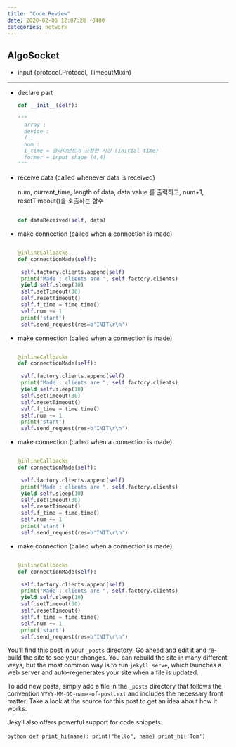 ```yaml
---
title: "Code Review"
date: 2020-02-06 12:07:28 -0400
categories: network
---
```


## AlgoSocket

- input (protocol.Protocol, TimeoutMixin)

--------------------------------------------------

- declare part

  ```python
  def __init__(self):
  
  """
    array :
    device :
    f : 
    num :
    i_time = 클라이언트가 요청한 시간 (initial time)
    former = input shape (4,4)
  """

  ```
  
  
- receive data (called whenever data is received)

  num, current_time, length of data, data value 를 출력하고, num+1, resetTimeout()을 호출하는 함수
  
   ```python
   
   def dataReceived(self, data)
  ```


- make connection  (called when a connection is made)

   ```python
   
   @inlineCallbacks
   def connectionMade(self):
   
    self.factory.clients.append(self)
    print("Made : clients are ", self.factory.clients)
    yield self.sleep(10)
    self.setTimeout(30)
    self.resetTimeout()
    self.f_time = time.time()
    self.num += 1
    print('start')
    self.send_request(res=b'INIT\r\n')
  ```
  
- make connection  (called when a connection is made)

   ```python
   
   @inlineCallbacks
   def connectionMade(self):
   
    self.factory.clients.append(self)
    print("Made : clients are ", self.factory.clients)
    yield self.sleep(10)
    self.setTimeout(30)
    self.resetTimeout()
    self.f_time = time.time()
    self.num += 1
    print('start')
    self.send_request(res=b'INIT\r\n')
  ```
  
- make connection  (called when a connection is made)

   ```python
   
   @inlineCallbacks
   def connectionMade(self):
   
    self.factory.clients.append(self)
    print("Made : clients are ", self.factory.clients)
    yield self.sleep(10)
    self.setTimeout(30)
    self.resetTimeout()
    self.f_time = time.time()
    self.num += 1
    print('start')
    self.send_request(res=b'INIT\r\n')
  ```
  
- make connection  (called when a connection is made)

   ```python
   
   @inlineCallbacks
   def connectionMade(self):
   
    self.factory.clients.append(self)
    print("Made : clients are ", self.factory.clients)
    yield self.sleep(10)
    self.setTimeout(30)
    self.resetTimeout()
    self.f_time = time.time()
    self.num += 1
    print('start')
    self.send_request(res=b'INIT\r\n')
  ```

You’ll find this post in your `_posts` directory. Go ahead and edit it and re-build the site to see your changes. You can rebuild the site in many different ways, but the most common way is to run `jekyll serve`, which launches a web server and auto-regenerates your site when a file is updated.

To add new posts, simply add a file in the `_posts` directory that follows the convention `YYYY-MM-DD-name-of-post.ext` and includes the necessary front matter. Take a look at the source for this post to get an idea about how it works.

Jekyll also offers powerful support for code snippets:

​```python
def print_hi(name):
  print("hello", name)
print_hi('Tom')
​```
